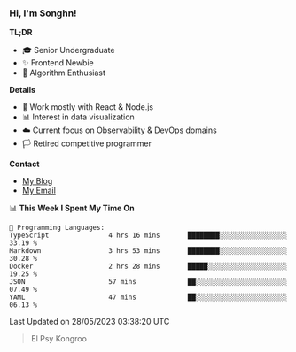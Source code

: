 ### Hi, I'm Songhn!

**TL;DR**

- 🎓 Senior Undergraduate
- ✨ Frontend Newbie
- 🎈 Algorithm Enthusiast

**Details**

- 🎯 Work mostly with React & Node.js
- 📊 Interest in data visualization
- ☁️ Current focus on Observability & DevOps domains
- 🏳️ Retired competitive programmer

**Contact**
- [My Blog](https://blog.songhn.com)
- [My Email](mailto:songhn233@gmail.com)

<!--START_SECTION:waka-->
📊 **This Week I Spent My Time On** 

```text
💬 Programming Languages: 
TypeScript               4 hrs 16 mins       ████████░░░░░░░░░░░░░░░░░   33.19 % 
Markdown                 3 hrs 53 mins       ████████░░░░░░░░░░░░░░░░░   30.28 % 
Docker                   2 hrs 28 mins       █████░░░░░░░░░░░░░░░░░░░░   19.25 % 
JSON                     57 mins             ██░░░░░░░░░░░░░░░░░░░░░░░   07.49 % 
YAML                     47 mins             ██░░░░░░░░░░░░░░░░░░░░░░░   06.13 % 
```


 Last Updated on 28/05/2023 03:38:20 UTC
<!--END_SECTION:waka-->

> El Psy Kongroo
